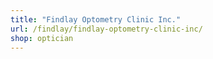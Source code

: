 ```yaml
---
title: "Findlay Optometry Clinic Inc."
url: /findlay/findlay-optometry-clinic-inc/
shop: optician
---
```

